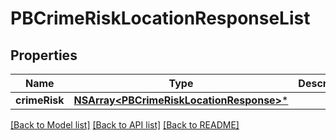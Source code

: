 # PBCrimeRiskLocationResponseList

## Properties
Name | Type | Description | Notes
------------ | ------------- | ------------- | -------------
**crimeRisk** | [**NSArray&lt;PBCrimeRiskLocationResponse&gt;***](PBCrimeRiskLocationResponse.md) |  | [optional] 

[[Back to Model list]](../README.md#documentation-for-models) [[Back to API list]](../README.md#documentation-for-api-endpoints) [[Back to README]](../README.md)


